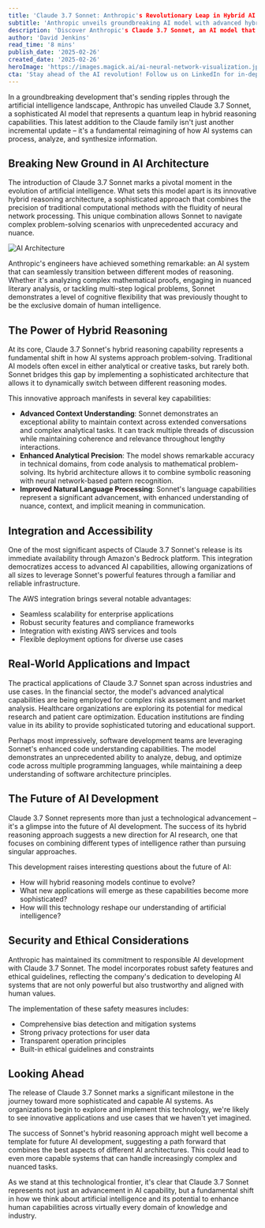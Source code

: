 ```yaml
---
title: 'Claude 3.7 Sonnet: Anthropic's Revolutionary Leap in Hybrid AI Reasoning'
subtitle: 'Anthropic unveils groundbreaking AI model with advanced hybrid reasoning capabilities'
description: 'Discover Anthropic's Claude 3.7 Sonnet, an AI model that revolutionizes hybrid reasoning with unique architecture, offering unprecedented accuracy in problem-solving across multiple domains. Explore its integration with Amazon Bedrock and its profound impact on industries like finance, healthcare, and software development.'
author: 'David Jenkins'
read_time: '8 mins'
publish_date: '2025-02-26'
created_date: '2025-02-26'
heroImage: 'https://images.magick.ai/ai-neural-network-visualization.jpg'
cta: 'Stay ahead of the AI revolution! Follow us on LinkedIn for in-depth analysis and breaking news on groundbreaking developments like Claude 3.7 Sonnet and other transformative AI technologies.'
---
```


In a groundbreaking development that's sending ripples through the artificial intelligence landscape, Anthropic has unveiled Claude 3.7 Sonnet, a sophisticated AI model that represents a quantum leap in hybrid reasoning capabilities. This latest addition to the Claude family isn't just another incremental update – it's a fundamental reimagining of how AI systems can process, analyze, and synthesize information.

## Breaking New Ground in AI Architecture

The introduction of Claude 3.7 Sonnet marks a pivotal moment in the evolution of artificial intelligence. What sets this model apart is its innovative hybrid reasoning architecture, a sophisticated approach that combines the precision of traditional computational methods with the fluidity of neural network processing. This unique combination allows Sonnet to navigate complex problem-solving scenarios with unprecedented accuracy and nuance.

![AI Architecture](https://images.magick.ai/ai-neural-network-visualization.jpg)

Anthropic's engineers have achieved something remarkable: an AI system that can seamlessly transition between different modes of reasoning. Whether it's analyzing complex mathematical proofs, engaging in nuanced literary analysis, or tackling multi-step logical problems, Sonnet demonstrates a level of cognitive flexibility that was previously thought to be the exclusive domain of human intelligence.

## The Power of Hybrid Reasoning

At its core, Claude 3.7 Sonnet's hybrid reasoning capability represents a fundamental shift in how AI systems approach problem-solving. Traditional AI models often excel in either analytical or creative tasks, but rarely both. Sonnet bridges this gap by implementing a sophisticated architecture that allows it to dynamically switch between different reasoning modes.

This innovative approach manifests in several key capabilities:

- **Advanced Context Understanding**: Sonnet demonstrates an exceptional ability to maintain context across extended conversations and complex analytical tasks. It can track multiple threads of discussion while maintaining coherence and relevance throughout lengthy interactions.
- **Enhanced Analytical Precision**: The model shows remarkable accuracy in technical domains, from code analysis to mathematical problem-solving. Its hybrid architecture allows it to combine symbolic reasoning with neural network-based pattern recognition.
- **Improved Natural Language Processing**: Sonnet's language capabilities represent a significant advancement, with enhanced understanding of nuance, context, and implicit meaning in communication.

## Integration and Accessibility

One of the most significant aspects of Claude 3.7 Sonnet's release is its immediate availability through Amazon's Bedrock platform. This integration democratizes access to advanced AI capabilities, allowing organizations of all sizes to leverage Sonnet's powerful features through a familiar and reliable infrastructure.

The AWS integration brings several notable advantages:

- Seamless scalability for enterprise applications
- Robust security features and compliance frameworks
- Integration with existing AWS services and tools
- Flexible deployment options for diverse use cases

## Real-World Applications and Impact

The practical applications of Claude 3.7 Sonnet span across industries and use cases. In the financial sector, the model's advanced analytical capabilities are being employed for complex risk assessment and market analysis. Healthcare organizations are exploring its potential for medical research and patient care optimization. Education institutions are finding value in its ability to provide sophisticated tutoring and educational support.

Perhaps most impressively, software development teams are leveraging Sonnet's enhanced code understanding capabilities. The model demonstrates an unprecedented ability to analyze, debug, and optimize code across multiple programming languages, while maintaining a deep understanding of software architecture principles.

## The Future of AI Development

Claude 3.7 Sonnet represents more than just a technological advancement – it's a glimpse into the future of AI development. The success of its hybrid reasoning approach suggests a new direction for AI research, one that focuses on combining different types of intelligence rather than pursuing singular approaches.

This development raises interesting questions about the future of AI:

- How will hybrid reasoning models continue to evolve?
- What new applications will emerge as these capabilities become more sophisticated?
- How will this technology reshape our understanding of artificial intelligence?

## Security and Ethical Considerations

Anthropic has maintained its commitment to responsible AI development with Claude 3.7 Sonnet. The model incorporates robust safety features and ethical guidelines, reflecting the company's dedication to developing AI systems that are not only powerful but also trustworthy and aligned with human values.

The implementation of these safety measures includes:

- Comprehensive bias detection and mitigation systems
- Strong privacy protections for user data
- Transparent operation principles
- Built-in ethical guidelines and constraints

## Looking Ahead

The release of Claude 3.7 Sonnet marks a significant milestone in the journey toward more sophisticated and capable AI systems. As organizations begin to explore and implement this technology, we're likely to see innovative applications and use cases that we haven't yet imagined.

The success of Sonnet's hybrid reasoning approach might well become a template for future AI development, suggesting a path forward that combines the best aspects of different AI architectures. This could lead to even more capable systems that can handle increasingly complex and nuanced tasks.

As we stand at this technological frontier, it's clear that Claude 3.7 Sonnet represents not just an advancement in AI capability, but a fundamental shift in how we think about artificial intelligence and its potential to enhance human capabilities across virtually every domain of knowledge and industry.
